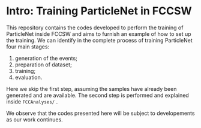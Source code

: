 # Intro: Training ParticleNet in FCCSW
This repository contains the codes developed to perform the training of ParticleNet inside FCCSW and aims to furnish an example of how to set up the training.
We can identify in the complete process of training ParticleNet four main stages:
1. generation of the events;
2. preparation of dataset;
3. training;
4. evaluation.

Here we skip the first step, assuming the samples have already been generated and are available.
The second step is performed and explained inside `FCCAnalyses/` . 

We observe that the codes presented here will be subject to developements as our work continues.
